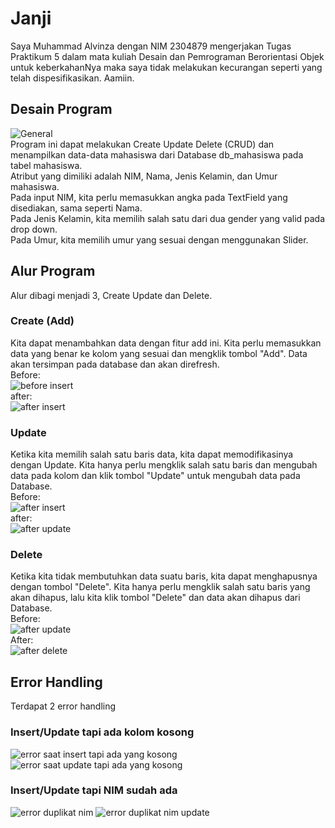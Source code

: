 # Janji
Saya Muhammad Alvinza dengan NIM 2304879 mengerjakan Tugas Praktikum 5 dalam mata kuliah Desain dan Pemrograman Berorientasi Objek untuk keberkahanNya maka saya tidak melakukan kecurangan seperti yang telah dispesifikasikan. Aamiin.

## Desain Program
![General](https://github.com/user-attachments/assets/a792c9d8-593f-47f2-bc40-8886e52bacda)  
Program ini dapat melakukan Create Update Delete (CRUD) dan menampilkan data-data mahasiswa dari Database db_mahasiswa pada tabel mahasiswa.    
Atribut yang dimiliki adalah NIM, Nama, Jenis Kelamin, dan Umur mahasiswa.  
Pada input NIM, kita perlu memasukkan angka pada TextField yang disediakan, sama seperti Nama.    
Pada Jenis Kelamin, kita memilih salah satu dari dua gender yang valid pada drop down.  
Pada Umur, kita memilih umur yang sesuai dengan menggunakan Slider.  

## Alur Program
Alur dibagi menjadi 3, Create Update dan Delete.  
### Create (Add)
Kita dapat menambahkan data dengan fitur add ini. Kita perlu memasukkan data yang benar ke kolom yang sesuai dan mengklik tombol "Add". Data akan tersimpan pada database dan akan direfresh.  
Before:   
![before insert](https://github.com/user-attachments/assets/dac32451-2a2a-4aa8-b38f-75e26061d60a)    
after:  
![after insert](https://github.com/user-attachments/assets/6af28c63-b794-4784-a207-18aa0973fa10)   

### Update
Ketika kita memilih salah satu baris data, kita dapat memodifikasinya dengan Update. Kita hanya perlu mengklik salah satu baris dan mengubah data pada kolom dan klik tombol "Update" untuk mengubah data pada Database.  
Before:  
![after insert](https://github.com/user-attachments/assets/a5c3b850-70a8-405b-a42a-fd4f8535359f)  
after:  
![after update](https://github.com/user-attachments/assets/e68af928-8f2c-4953-8264-5e7142525d58)  


### Delete
Ketika kita tidak membutuhkan data suatu baris, kita dapat menghapusnya dengan tombol "Delete". Kita hanya perlu mengklik salah satu baris yang akan dihapus, lalu kita klik tombol "Delete" dan data akan dihapus dari Database.  
Before:  
![after update](https://github.com/user-attachments/assets/4dbed5d7-38ed-46fa-b056-ecbf381ccb22)  
After:  
![after delete](https://github.com/user-attachments/assets/4fcbeb98-1d69-4ee5-b12c-b14c29467fdd)

## Error Handling
Terdapat 2 error handling  
### Insert/Update tapi ada kolom kosong  
![error saat insert tapi ada yang kosong](https://github.com/user-attachments/assets/1a6d5fc2-15d4-4172-9802-4b5527f3f107)
![error saat update tapi ada yang kosong](https://github.com/user-attachments/assets/8f7eeca3-f217-4a2f-b88e-c944fa8c9170)
### Insert/Update tapi NIM sudah ada  
![error duplikat nim](https://github.com/user-attachments/assets/5fe2e4b5-cfc3-4f9b-8d7d-a62913d564c8)
![error duplikat nim update](https://github.com/user-attachments/assets/5a75910d-d81c-4c4c-90de-659c0635a29e)



